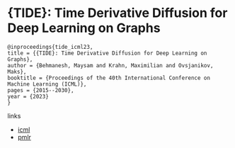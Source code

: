 # {TIDE}: Time Derivative Diffusion for Deep Learning on Graphs

```
@inproceedings{tide_icml23,
title = {{TIDE}: Time Derivative Diffusion for Deep Learning on Graphs},
author = {Behmanesh, Maysam and Krahn, Maximilian and Ovsjanikov, Maks},
booktitle = {Proceedings of the 40th International Conference on Machine Learning (ICML)},
pages = {2015--2030},
year = {2023}
}
```

links
- [icml](https://icml.cc/Conferences/2023/Schedule?showEvent=24561)
- [pmlr](https://proceedings.mlr.press/v202/behmanesh23a.html)

